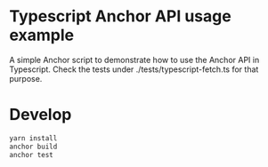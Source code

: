 # Typescript Anchor API usage example

A simple Anchor script to demonstrate how to use the Anchor API in Typescript.
Check the tests under ./tests/typescript-fetch.ts for that purpose.

# Develop

```bash
yarn install
anchor build
anchor test 
```